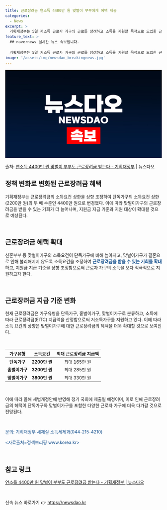 ```yaml
---
title: 근로장려금 연소득 4400만 원 맞벌이 부부에게 혜택 제공
categories:
  - News
excerpt: >
  기획재정부는 5일 저소득 근로자 가구의 근로를 장려하고 소득을 지원할 목적으로 도입한 근로장려금의 맞벌이가구…
feature_text: >
  ## navernews 실시간 뉴스 속보입니다.

  기획재정부는 5일 저소득 근로자 가구의 근로를 장려하고 소득을 지원할 목적으로 도입한 근로장려금의 맞벌이가구…
image: '/assets/img/newsdao_breakingnews.jpg'
---
```


![뉴스다오 속보](/assets/img/newsdao_breakingnews.jpg)

<p>출처: <a href="https://newsdao.kr/3518" rel="dofollow">연소득 4400만 원 맞벌이 부부도 근로장려금 받는다 - 기획재정부</a> | 뉴스다오</p>

<h2 data-ke-size="size26">정책 변화로 변화된 근로장려금 혜택</h2>
<p data-ke-size="size16">기획재정부는 근로장려금의 소득요건 상한을 상향 조정하여 단독가구의 소득요건 상한(2200만 원)의 두 배 수준인 4400만 원으로 변경했다. 이에 따라 맞벌이가구의 근로장려금을 받을 수 있는 기회가 더 늘어나며, 지원금 지급 기준과 지원 대상이 확대될 것으로 예상된다.</p>
<p data-ke-size="size16">&nbsp;</p>

<h2 data-ke-size="size26">근로장려금 혜택 확대</h2>
<p data-ke-size="size16">신혼부부 등 맞벌이가구의 소득요건이 단독가구에 비해 높아지고, 맞벌이가구가 결혼으로 인해 불리해지지 않도록 소득요건을 조정하여 <b><span style="color: #1a5490;">근로장려금을 받을 수 있는 기회를 확대</span></b>하고, 지원금 지급 기준을 상향 조정함으로써 근로자 가구의 소득을 보다 적극적으로 지원하고자 한다.</p>
<p data-ke-size="size16">&nbsp;</p>

<h2 data-ke-size="size26">근로장려금 지급 기준 변화</h2>
<p data-ke-size="size16">현재 근로장려금은 가구유형을 단독가구, 홑벌이가구, 맞벌이가구로 분류하고, 소득에 따라 근로장려금(EITC) 지급액을 산정함으로써 저소득가구를 지원하고 있다. 이에 따라 소득 요건의 상향은 맞벌이가구에 대한 근로장려금의 혜택을 더욱 확대할 것으로 보여진다.</p>
<p data-ke-size="size16">&nbsp;</p>

<table>
	<thead>
		<tr>
			<th>가구유형</th>
			<th>소득요건</th>
			<th>최대 근로장려금 지급액</th>
		</tr>
	</thead>
	<tbody>
		<tr>
			<td style="text-align: center; vertical-align: middle;"><b>단독가구</b></td>
			<td style="text-align: center; vertical-align: middle;"><b>2200만 원</b></td>
			<td style="text-align: center; vertical-align: middle;">최대 165만 원</td>
		</tr>
		<tr>
			<td style="text-align: center; vertical-align: middle;"><b>홑벌이가구</b></td>
			<td style="text-align: center; vertical-align: middle;"><b>3200만 원</b></td>
			<td style="text-align: center; vertical-align: middle;">최대 285만 원</td>
		</tr>
		<tr>
			<td style="text-align: center; vertical-align: middle;"><b>맞벌이가구</b></td>
			<td style="text-align: center; vertical-align: middle;"><b>3800만 원</b></td>
			<td style="text-align: center; vertical-align: middle;">최대 330만 원</td>
		</tr>
	</tbody>
</table>
<p data-ke-size="size16">&nbsp;</p>
<p data-ke-size="size16">이에 따라 올해 세법개정안에 반영해 정기 국회에 제출될 예정이며, 이로 인해 근로장려금의 혜택이 단독가구와 맞벌이가구를 포함한 다양한 근로자 가구에 더욱 다가갈 것으로 전망된다.</p>
<p data-ke-size="size16">&nbsp;</p>
<p data-ke-size="size16"><span style="color: #1a5490;">문의: 기획재정부 세제실 소득세제과(044-215-4210)</span></p>
<p data-ke-size="size16"><span style="color: #1a5490;">&lt;자료출처=정책브리핑 www.korea.kr&gt;</span></p>
<p data-ke-size="size16">&nbsp;</p>
<h2 data-ke-size="size26">참고 링크</h2>
<p data-ke-size="size16"><a href="https://newsdao.kr/3518">연소득 4400만 원 맞벌이 부부도 근로장려금 받는다 - 기획재정부 | 뉴스다오</a></p>
<p data-ke-size="size16">&nbsp;</p> 

신속 뉴스 바로가기 👉 <a href="https://newsdao.kr" rel="dofollow">https://newsdao.kr</a>


